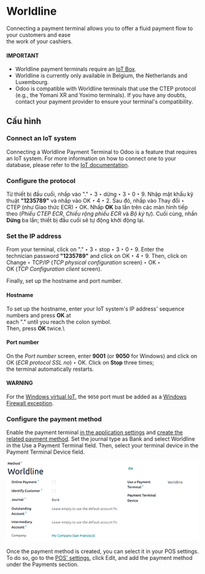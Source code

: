 # Worldline

Connecting a payment terminal allows you to offer a fluid payment flow to your customers and ease\
the work of your cashiers.

#### IMPORTANT
- Worldline payment terminals require an [IoT Box](../../../../general/iot.md).
- Worldline is currently only available in Belgium, the Netherlands and Luxembourg.
- Odoo is compatible with Worldline terminals that use the CTEP protocol (e.g., the Yomani XR and
  Yoximo terminals). If you have any doubts, contact your payment provider to ensure your
  terminal's compatibility.

## Cấu hình

### Connect an IoT system

Connecting a Worldline Payment Terminal to Odoo is a feature that requires an IoT system. For more
information on how to connect one to your database, please refer to the
[IoT documentation](../../../../general/iot.md).

### Configure the protocol

Từ thiết bị đầu cuối, nhấp vào "." ‣ 3 ‣ dừng ‣ 3 ‣ 0 ‣ 9. Nhập mật khẩu kỹ thuật **"1235789"** và nhấp vào OK ‣ 4 ‣ 2. Sau đó, nhấp vào Thay đổi ‣ CTEP (như Giao thức ECR) ‣ OK. Nhấp **OK** ba lần trên các màn hình tiếp theo (_Phiếu CTEP ECR_, _Chiều rộng phiếu ECR_ và _Bộ ký tự_). Cuối cùng, nhấn **Dừng** ba lần; thiết bị đầu cuối sẽ tự động khởi động lại.

### Set the IP address

From your terminal, click on "." ‣ 3 ‣ stop ‣ 3 ‣ 0 ‣ 9. Enter the\
technician password **"1235789"** and click on OK ‣ 4 ‣ 9. Then, click on\
Change ‣ TCP/IP (_TCP physical configuration_ screen) ‣ OK ‣\
OK (_TCP Configuration client_ screen).

Finally, set up the hostname and port number.

#### Hostname

To set up the hostname, enter your IoT system's IP address' sequence numbers and press **OK** at\
each "." until you reach the colon symbol.\
Then, press **OK** twice.\


#### Port number

On the _Port number_ screen, enter **9001** (or **9050** for Windows) and click on\
OK (_ECR protocol SSL no_) ‣ OK. Click on **Stop** three times;\
the terminal automatically restarts.

#### WARNING
For the [Windows virtual IoT](../../../../general/iot.md), the `9050` port must be added
as a [Windows Firewall exception](../../../../general/iot/windows_iot.md#iot-windows-iot-firewall).

### Configure the payment method

Enable the payment terminal [in the application settings](../../configuration.md#configuration-settings) and
[create the related payment method](../../payment_methods.md). Set the journal type as
Bank and select Worldline in the Use a Payment Terminal field.
Then, select your terminal device in the Payment Terminal Device field.

![image](../../../../../.gitbook/assets/worldline-payment-terminals.png)

Once the payment method is created, you can select it in your POS settings. To do so, go to the
[POS' settings](../../configuration.md#configuration-settings), click Edit, and add the payment method
under the Payments section.
